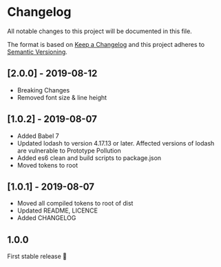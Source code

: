 # Changelog

All notable changes to this project will be documented in this file.

The format is based on [Keep a Changelog](http://keepachangelog.com/en/1.0.0/)
and this project adheres to [Semantic Versioning](http://semver.org/spec/v2.0.0.html).

## [2.0.0] - 2019-08-12

- Breaking Changes 
- Removed font size & line height

## [1.0.2] - 2019-08-07

- Added Babel 7
- Updated lodash to version 4.17.13 or later. Affected versions of lodash are vulnerable to Prototype Pollution
- Added es6 clean and build scripts to package.json
- Moved tokens to root

## [1.0.1] - 2019-08-07

- Moved all compiled tokens to root of dist
- Updated README, LICENCE
- Added CHANGELOG

## 1.0.0

First stable release 🎉